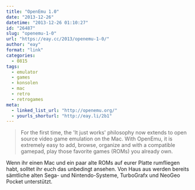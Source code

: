 ```yaml
---
title: "OpenEmu 1.0"
date: "2013-12-26"
datetime: "2013-12-26 01:10:27"
id: "26487"
slug: "openemu-1-0"
url: "https://eay.cc/2013/openemu-1-0/"
author: "eay"
format: "link"
categories:
  - 0815
tags:
  - emulator
  - games
  - konsolen
  - mac
  - retro
  - retrogames
meta:
  - linked_list_url: "http://openemu.org/"
  - yourls_shorturl: "http://eay.li/2b1"
---
```


> For the first time, the 'It just works' philosophy now extends to open source video game emulation on the Mac. With OpenEmu, it is extremely easy to add, browse, organize and with a compatible gamepad, play those favorite games (ROMs) you already own.

Wenn ihr einen Mac und ein paar alte ROMs auf eurer Platte rumfliegen habt, solltet ihr euch das unbedingt ansehen. Von Haus aus werden bereits sämtliche alten Sega- und Nintendo-Systeme, TurboGrafx und NeoGeo Pocket unterstützt.
